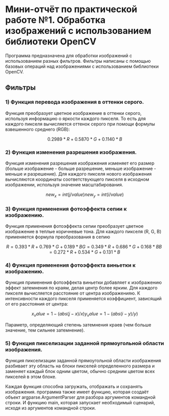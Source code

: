 # Мини-отчёт по практической работе №1. Обработка изображений с использованием библиотеки OpenCV

Программа предназначена для обработки изображений с использованием разных фильтров. Фильтры написаны с помощью базовых операций над изображениями с использованием библиотеки OpenCV.
## Фильтры
### 1) Функция перевода изображения в оттенки серого.
Функция преобразует цветное изображение в оттенки серого, используя информацию о яркости каждого пикселя. То есть для каждого пикселя вычисляется оттенок серого при помощи формулы взвешенного среднего (RGB): 
```math
0.2989 * R + 0.5870 * G + 0.1140 * B 
```
### 2) Функция изменения разрешения изображения.
Функция изменения разрешения изображения изменяет его размер (больше изображение - больше разрешение, меньше изображение - меньше и разрешение). Для каждого пикселя нового изображения вычисляются координаты соответствующего пикселя в исходном изображении, используя значение масштабирования.
```math
new_x = int(j/value)
new_y = int(i/value)
```
### 3) Функция применения фотоэффекта сепии к изображению.
Функция применения фотоэффекта сепии преобразует цветное изображение в теплые коричневые тона. Для каждого пикселя (R, G, B) применяется формула преобразования в сепию
```math
R = 0.393 * R + 0.769 * G + 0.189 * B
G = 0.349 * R + 0.686 * G + 0.168 * B
B = 0.272 * R + 0.534 * G + 0.131 * B
```
### 4) Функция применения фотоэффекта виньетки к изображению.
Функция применения фотоэффекта виньетки добавляет к изображению эффект затемнения по краям, делая центр более ярким. Для каждого пикселя вычисляется расстояние от центра изображенияю. К интенсивности каждого пикселя применяется коэффициент, зависящий от его расстояния от центра:
```math
x_value = 1 - (abs(j - x) / x)
y_value = 1 - (abs(i - y) / y) 
```
Параметр, определяющий степень затемнения краев (чем больше значение, тем сильнее затемнение). 
### 5) Функция пикселизации заданной прямоугольной области изображения.
Функция пикселизации заданной прямоугольной области изображения разбивает эту область на блоки пикселей определенного размера и заменяет каждый блок одним цветом, обычно средним цветом всех пикселей в этом блоке. 

Каждая функция способна загружать, отображать и сохранять изображения. 
программа также имеет функцию, которая создаёт объект argparse.ArgumentParser для разбора аргументов командной строки. И функцию main, которая запускает необходимый сценарий, исходя из аргументов командной строки. 